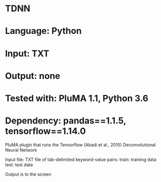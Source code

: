 # TDNN
# Language: Python
# Input: TXT
# Output: none
# Tested with: PluMA 1.1, Python 3.6
# Dependency: pandas==1.1.5, tensorflow==1.14.0

PluMA plugin that runs the Tensorflow (Abadi et al., 2015) Deconvolutional Neural Network

Input file: TXT file of tab-delimited keyword-value pairs:
train: training data
test: test data

Output is to the screen
